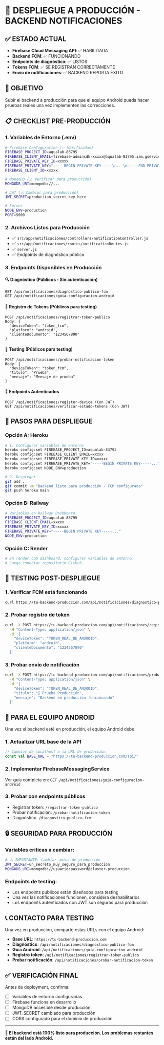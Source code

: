 # 🚀 DESPLIEGUE A PRODUCCIÓN - BACKEND NOTIFICACIONES

## ✅ ESTADO ACTUAL
- **Firebase Cloud Messaging API**: ✅ HABILITADA
- **Backend FCM**: ✅ FUNCIONANDO
- **Endpoints de diagnóstico**: ✅ LISTOS
- **Tokens FCM**: ✅ SE REGISTRAN CORRECTAMENTE
- **Envío de notificaciones**: ✅ BACKEND REPORTA ÉXITO

## 🎯 OBJETIVO
Subir el backend a producción para que el equipo Android pueda hacer pruebas reales una vez implementen las correcciones.

## 📋 CHECKLIST PRE-PRODUCCIÓN

### 1. Variables de Entorno (.env)
```bash
# Firebase Configuration (✅ Verificadas)
FIREBASE_PROJECT_ID=aqualab-83795
FIREBASE_CLIENT_EMAIL=firebase-adminsdk-xxxxx@aqualab-83795.iam.gserviceaccount.com
FIREBASE_PRIVATE_KEY_ID=xxxxx
FIREBASE_PRIVATE_KEY="-----BEGIN PRIVATE KEY-----\n...\n-----END PRIVATE KEY-----\n"
FIREBASE_CLIENT_ID=xxxxx

# MongoDB (⚠️ Verificar para producción)
MONGODB_URI=mongodb://...

# JWT (⚠️ Cambiar para producción)
JWT_SECRET=production_secret_key_here

# Server
NODE_ENV=production
PORT=5000
```

### 2. Archivos Listos para Producción
- ✅ `src/app/notificaciones/controllers/notificationController.js`
- ✅ `src/app/notificaciones/routes/notificationRoutes.js`
- ✅ `server.js`
- ✅ Endpoints de diagnóstico público

### 3. Endpoints Disponibles en Producción

#### 🔍 Diagnóstico (Públicos - Sin autenticación)
```
GET /api/notificaciones/diagnostico-publico-fcm
GET /api/notificaciones/guia-configuracion-android
```

#### 📱 Registro de Tokens (Públicos para testing)
```
POST /api/notificaciones/registrar-token-publico
Body: {
  "deviceToken": "token_fcm",
  "platform": "android",
  "clienteDocumento": "1234567890"
}
```

#### 🧪 Testing (Públicos para testing)
```
POST /api/notificaciones/probar-notificacion-token
Body: {
  "deviceToken": "token_fcm",
  "titulo": "Prueba",
  "mensaje": "Mensaje de prueba"
}
```

#### 🔐 Endpoints Autenticados
```
POST /api/notificaciones/register-device (Con JWT)
GET /api/notificaciones/verificar-estado-tokens (Con JWT)
```

## 🚀 PASOS PARA DESPLIEGUE

### Opción A: Heroku
```bash
# 1. Configurar variables de entorno
heroku config:set FIREBASE_PROJECT_ID=aqualab-83795
heroku config:set FIREBASE_CLIENT_EMAIL=xxxxx
heroku config:set FIREBASE_PRIVATE_KEY_ID=xxxxx
heroku config:set FIREBASE_PRIVATE_KEY="-----BEGIN PRIVATE KEY-----..."
heroku config:set NODE_ENV=production

# 2. Desplegar
git add .
git commit -m "Backend listo para producción - FCM configurado"
git push heroku main
```

### Opción B: Railway
```bash
# Variables en Railway Dashboard
FIREBASE_PROJECT_ID=aqualab-83795
FIREBASE_CLIENT_EMAIL=xxxxx
FIREBASE_PRIVATE_KEY_ID=xxxxx
FIREBASE_PRIVATE_KEY="-----BEGIN PRIVATE KEY-----..."
NODE_ENV=production
```

### Opción C: Render
```bash
# En render.com dashboard, configurar variables de entorno
# Luego conectar repositorio GitHub
```

## 🧪 TESTING POST-DESPLIEGUE

### 1. Verificar FCM está funcionando
```bash
curl https://tu-backend-produccion.com/api/notificaciones/diagnostico-publico-fcm
```

### 2. Probar registro de token
```bash
curl -X POST https://tu-backend-produccion.com/api/notificaciones/registrar-token-publico \
  -H "Content-Type: application/json" \
  -d '{
    "deviceToken": "TOKEN_REAL_DE_ANDROID",
    "platform": "android", 
    "clienteDocumento": "1234567890"
  }'
```

### 3. Probar envío de notificación
```bash
curl -X POST https://tu-backend-produccion.com/api/notificaciones/probar-notificacion-token \
  -H "Content-Type: application/json" \
  -d '{
    "deviceToken": "TOKEN_REAL_DE_ANDROID",
    "titulo": "🚀 Prueba Producción",
    "mensaje": "Backend en producción funcionando"
  }'
```

## 📱 PARA EL EQUIPO ANDROID

Una vez el backend esté en producción, el equipo Android debe:

### 1. Actualizar URL base de la API
```kotlin
// Cambiar de localhost a la URL de producción
const val BASE_URL = "https://tu-backend-produccion.com/api/"
```

### 2. Implementar FirebaseMessagingService
Ver guía completa en: `GET /api/notificaciones/guia-configuracion-android`

### 3. Probar con endpoints públicos
- Registrar token: `/registrar-token-publico`
- Probar notificación: `/probar-notificacion-token`
- Diagnóstico: `/diagnostico-publico-fcm`

## 🔒 SEGURIDAD PARA PRODUCCIÓN

### Variables críticas a cambiar:
```bash
# ⚠️ IMPORTANTE: Cambiar antes de producción
JWT_SECRET=un_secreto_muy_seguro_para_produccion
MONGODB_URI=mongodb://usuario:password@cluster-produccion
```

### Endpoints de testing:
- Los endpoints públicos están diseñados para testing
- Una vez las notificaciones funcionen, considera deshabilitarlos
- Los endpoints autenticados con JWT son seguros para producción

## 📞 CONTACTO PARA TESTING

Una vez en producción, comparte estas URLs con el equipo Android:

- **Base URL**: `https://tu-backend-produccion.com`
- **Diagnóstico**: `/api/notificaciones/diagnostico-publico-fcm`
- **Guía Android**: `/api/notificaciones/guia-configuracion-android`
- **Registro token**: `/api/notificaciones/registrar-token-publico`
- **Probar notificación**: `/api/notificaciones/probar-notificacion-token`

## ✅ VERIFICACIÓN FINAL

Antes de deployment, confirma:
- [ ] Variables de entorno configuradas
- [ ] Firebase funciona en desarrollo
- [ ] MongoDB accesible desde producción
- [ ] JWT_SECRET cambiado para producción
- [ ] CORS configurado para el dominio de producción

---

**🎯 El backend está 100% listo para producción. Los problemas restantes están del lado Android.**
